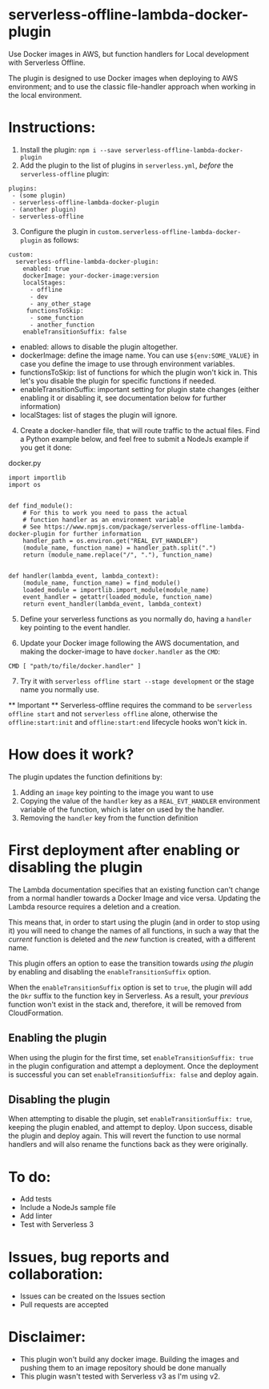 # serverless-offline-lambda-docker-plugin
Use Docker images in AWS, but function handlers for Local development with Serverless Offline.

The plugin is designed to use Docker images when deploying to AWS environment; and to use the classic file-handler approach when working in the local environment.


# Instructions:

1. Install the plugin: `npm i --save serverless-offline-lambda-docker-plugin`
2. Add the plugin to the list of plugins in `serverless.yml`, *before* the `serverless-offline` plugin:

````
plugins:
 - (some plugin)
 - serverless-offline-lambda-docker-plugin
 - (another plugin)
 - serverless-offline
````

3. Configure the plugin in `custom.serverless-offline-lambda-docker-plugin` as follows:
````
custom:
  serverless-offline-lambda-docker-plugin:
    enabled: true
    dockerImage: your-docker-image:version
    localStages:
      - offline
      - dev
      - any_other_stage
     functionsToSkip:
      - some_function
      - another_function
    enableTransitionSuffix: false
````

  * enabled: allows to disable the plugin altogether.
  * dockerImage: define the image name. You can use `${env:SOME_VALUE}` in case you define the image to use through environment variables.
  * functionsToSkip: list of functions for which the plugin won't kick in. This let's you disable the plugin for specific functions if needed.
  * enableTransitionSuffix: important setting for plugin state changes (either enabling it or disabling it, see documentation below for further information)
  * localStages: list of stages the plugin will ignore.
  
4. Create a docker-handler file, that will route traffic to the actual files. Find a Python example below, and feel free to submit a NodeJs example if you get it done:

docker.py
````
import importlib
import os


def find_module():
    # For this to work you need to pass the actual
    # function handler as an environment variable
    # See https://www.npmjs.com/package/serverless-offline-lambda-docker-plugin for further information
    handler_path = os.environ.get("REAL_EVT_HANDLER")
    (module_name, function_name) = handler_path.split(".")
    return (module_name.replace("/", "."), function_name)


def handler(lambda_event, lambda_context):
    (module_name, function_name) = find_module()
    loaded_module = importlib.import_module(module_name)
    event_handler = getattr(loaded_module, function_name)
    return event_handler(lambda_event, lambda_context)

````

5. Define your serverless functions as you normally do, having a `handler` key pointing to the event handler.

6. Update your Docker image following the AWS documentation, and making the docker-image to have `docker.handler` as the `CMD`:

````
CMD [ "path/to/file/docker.handler" ]

````

7. Try it with `serverless offline start --stage development` or the stage name you normally use.

** Important **
Serverless-offline requires the command to be `serverless offline start` and not `serverless offline` alone, otherwise the `offline:start:init` and `offline:start:end` lifecycle hooks won't kick in.


# How does it work?

The plugin updates the function definitions by:
1. Adding an `image` key pointing to the image you want to use
2. Copying the value of the `handler` key as a `REAL_EVT_HANDLER` environment variable of the function, which is later on used by the handler.
3. Removing the `handler` key from the function definition

# First deployment after enabling or disabling the plugin
The Lambda documentation specifies that an existing function can't change from a normal handler towards a Docker Image and vice versa. Updating the Lambda resource requires a deletion and a creation. 

This means that, in order to start using the plugin (and in order to stop using it) you will need to change the names of all functions, in such a way that the _current_ function is deleted and the _new_ function is created, with a different name.

This plugin offers an option to ease the transition towards _using the plugin_ by enabling and disabling the `enableTransitionSuffix` option.

When the `enableTransitionSuffix` option is set to `true`, the plugin will add the `Dkr` suffix to the function key in Serverless. As a result, your _previous_ function won't exist in the stack and, therefore, it will be removed from CloudFormation.

## Enabling the plugin

When using the plugin for the first time, set `enableTransitionSuffix: true` in the plugin configuration and attempt a deployment. Once the deployment is successful you can set `enableTransitionSuffix: false` and deploy again.

## Disabling the plugin
When attempting to disable the plugin, set `enableTransitionSuffix: true`, keeping the plugin enabled, and attempt to deploy. Upon success, disable the plugin and deploy again. This will revert the function to use normal handlers and will also rename the functions back as they were originally.


# To do:
* Add tests
* Include a NodeJs sample file
* Add linter
* Test with Serverless 3

# Issues, bug reports and collaboration:
* Issues can be created on the Issues section
* Pull requests are accepted

# Disclaimer:
* This plugin won't build any docker image. Building the images and pushing them to an image repository should be done manually
* This plugin wasn't tested with Serverless v3 as I'm using v2.



